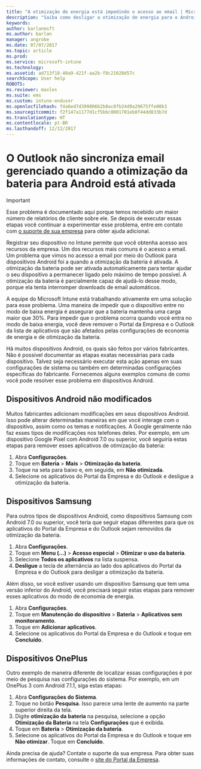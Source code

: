 ```yaml
---
title: "A otimização de energia está impedindo o acesso ao email | Microsoft Docs"
description: "Saiba como desligar a otimização de energia para o Android a fim de assegurar o recebimento de seu email."
keywords: 
author: barlanmsft
ms.author: barlan
manager: angrobe
ms.date: 07/07/2017
ms.topic: article
ms.prod: 
ms.service: microsoft-intune
ms.technology: 
ms.assetid: ad713f18-40a9-421f-aa2b-f8c21028d57c
searchScope: User help
ROBOTS: 
ms.reviewer: maxles
ms.suite: ems
ms.custom: intune-enduser
ms.openlocfilehash: f4a6ed7d399806b2b8ac8fb24d9a29675ffe00b3
ms.sourcegitcommit: f2f147a1177d1cf5bbc8001701eb8f44dd833b7d
ms.translationtype: HT
ms.contentlocale: pt-BR
ms.lasthandoff: 12/12/2017
---
```

# <a name="outlook-wont-sync-managed-email-when-battery-optimization-for-android-is-turned-on"></a>O Outlook não sincroniza email gerenciado quando a otimização da bateria para Android está ativada

> [!IMPORTANT]
> Esse problema é documentado aqui porque temos recebido um maior número de relatórios de cliente sobre ele. Se depois de executar essas etapas você continuar a experimentar esse problema, entre em contato com [o suporte de sua empresa](https://portal.manage.microsoft.com#HelpDeskDialog) para obter ajuda adicional.

Registrar seu dispositivo no Intune permite que você obtenha acesso aos recursos da empresa. Um dos recursos mais comuns é o acesso a email. Um problema que vimos no acesso a email por meio do Outlook para dispositivos Android foi a quando a otimização da bateria é ativada. A otimização da bateria pode ser ativada automaticamente para tentar ajudar o seu dispositivo a permanecer ligado pelo máximo de tempo possível. A otimização da bateria é parcialmente capaz de ajudá-lo desse modo, porque ela tenta interromper downloads de email automáticos.

A equipe do Microsoft Intune está trabalhando ativamente em uma solução para esse problema. Uma maneira de impedir que o dispositivo entre no modo de baixa energia é assegurar que a bateria mantenha uma carga maior que 30%. Para impedir que o problema ocorra quando você entra no modo de baixa energia, você deve remover o Portal da Empresa e o Outlook da lista de aplicativos que são afetados pelas configurações de economia de energia e de otimização da bateria.

Há muitos dispositivos Android, os quais são feitos por vários fabricantes. Não é possível documentar as etapas exatas necessárias para cada dispositivo. Talvez seja necessário executar esta ação apenas em suas configurações de sistema ou também em determinadas configurações específicas do fabricante. Fornecemos alguns exemplos comuns de como você pode resolver esse problema em dispositivos Android.

## <a name="unmodified-android-devices"></a>Dispositivos Android não modificados

Muitos fabricantes adicionam modificações em seus dispositivos Android. Isso pode alterar determinadas maneiras em que você interage com o dispositivo, assim como os temas e notificações. A Google geralmente não faz esses tipos de modificações nos telefones deles. Por exemplo, em um dispositivo Google Pixel com Android 7.0 ou superior, você seguiria estas etapas para remover esses aplicativos de otimização da bateria:

1. Abra **Configurações**.
2. Toque em **Bateria** > **Mais** > **Otimização da bateria**.
3. Toque na seta para baixo e, em seguida, em **Não otimizada**.
4. Selecione os aplicativos do Portal da Empresa e do Outlook e desligue a otimização da bateria.

## <a name="samsung-devices"></a>Dispositivos Samsung

Para outros tipos de dispositivos Android, como dispositivos Samsung com Android 7.0 ou superior, você teria que seguir etapas diferentes para que os aplicativos do Portal da Empresa e do Outlook sejam removidos da otimização da bateria.

1. Abra **Configurações**.
2. Toque em **Menu (...)** > **Acesso especial** > **Otimizar o uso da bateria**.
3. Selecione **Todos os aplicativos** na lista suspensa.
4. **Desligue** a tecla de alternância ao lado dos aplicativos do Portal da Empresa e do Outlook para desligar a otimização da bateria.

Além disso, se você estiver usando um dispositivo Samsung que tem uma versão inferior do Android, você precisará seguir estas etapas para remover esses aplicativos do modo de economia de energia.

1. Abra **Configurações**.
2. Toque em **Manutenção do dispositivo** > **Bateria** > **Aplicativos sem monitoramento**.
3. Toque em **Adicionar aplicativos**.
4. Selecione os aplicativos do Portal da Empresa e do Outlook e toque em **Concluído**.

## <a name="oneplus-devices"></a>Dispositivos OnePlus

Outro exemplo de maneira diferente de localizar essas configurações é por meio de pesquisa nas configurações do sistema. Por exemplo, em um OnePlus 3 com Android 7.1.1, siga estas etapas: 

1. Abra **Configurações do Sistema**. 
2. Toque no botão **Pesquisa**. Isso parece uma lente de aumento na parte superior direita da tela. 
3. Digite **otimização da bateria** na pesquisa, selecione a opção **Otimização da Bateria** na tela **Configurações** que é exibida. 
4. Toque em **Bateria** > **Otimização da bateria**.
5. Selecione os aplicativos do Portal da Empresa e do Outlook e toque em **Não otimizar**. Toque em **Concluído**.

<!--On a OnePlus 5 device with Android 7.1.1, you would follow these steps to remove these apps from battery optimization:
1. Open **Settings**.
2. Tap **Battery** > **Battery optimization**.
3. Select the Company Portal and Outlook apps, then select **Don’t optimize**. Tap **Done**.-->

Ainda precisa de ajuda? Contate o suporte da sua empresa. Para obter suas informações de contato, consulte o [site do Portal da Empresa](https://portal.manage.microsoft.com#HelpDeskDialog).
